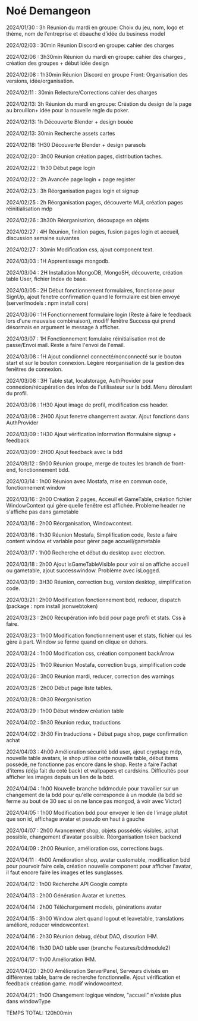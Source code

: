 # Noé Demangeon

2024/01/30 : 3h			Réunion du mardi en groupe: Choix du jeu, nom, logo et thème, nom de l’entreprise et ébauche d’idée du business model

2024/02/03 : 30min		Réunion Discord en groupe:  cahier des charges 

2024/02/06 :  3h30min		Réunion du mardi en groupe:  cahier des charges , création des groupes + début idée design 

2024/02/08 :  1h30min		Réunion Discord en groupe Front: Organisation des versions, idée/organisation.

2024/02/11 : 30min		Relecture/Corrections cahier des charges

2024/02/13: 3h		  Réunion du mardi en groupe: Création du design de la page au brouillon+ idée pour la nouvelle regle du poker.

2024/02/13: 1h		  Découverte Blender + design bouée

2024/02/13: 30min		  Recherche assets cartes

2024/02/18: 1H30        Découverte Blender + design parasols

2024/02/20 : 3h00          Réunion création pages, distribution taches.

2024/02/22 : 1h30          Début page login

2024/02/22 : 2h         Avancée page login + page register

2024/02/23 : 3h         Réorganisation pages login et signup

2024/02/25 : 2h         Réorganisation pages, découverte MUI, création pages réinitialisation mdp

2024/02/26 : 3h30h         Réorganisation, découpage en objets

2024/02/27 : 4H             Réunion, finition pages, fusion pages login et accueil, discussion semaine suivantes

2024/02/27 : 30min          Modification css, ajout component text.

2024/03/03 : 1H             Apprentissage mongodb.

2024/03/04 : 2H             Installation MongoDB, MongoSH, découverte, création table User, fichier Index de base.

2024/03/05 : 2H             Début fonctionnement formulaires, fonctionne pour SignUp, ajout fenetre confirmation quand le formulaire est bien envoyé (server/models : npm install cors)

2024/03/06 : 1H             Fonctionnement formulaire login (Reste à faire le feedback lors d'une mauvaise combinaison), modiff fenêtre Success qui prend désormais en argument le message à afficher.

2024/03/07 : 1H             Fonctionnement fomulaire réinitialisation mot de passe/Envoi mail. Reste a faire l'envoi de l'email.

2024/03/08 : 1H             Ajout condionnel connecté/nonconnecté sur le bouton start et sur le bouton connexion. Légère réorganisation de la gestion des fenêtres de connexion.

2024/03/08 : 3H             Table stat, localstorage, AuthProvider pour connexion/récupération des infos de l'utilisateur sur la bdd. Menu déroulant du profil.

2024/03/08 : 1H30           Ajout image de profil, modification css header.

2024/03/08 : 2H00           Ajout fenetre changement avatar. Ajout fonctions dans AuthProvider

2024/03/09 : 1H30           Ajout vérification information fformulaire signup + feedback

2024/03/09 : 2H00           Ajout feedback avec la bdd

2024/09/12 : 5h00           Réunion groupe, merge de toutes les branch de front-end, fonctionnement bdd.

2024/03/14 : 1h00           Réunion avec Mostafa, mise en commun code, fonctionnement window

2024/03/16 : 2h00           Création 2 pages, Acceuil et GameTable, création fichier WindowContext qui gère quelle fenêtre est affichée. Probleme header ne s'affiche pas dans gametable

2024/03/16 : 2h00           Réorganisation, Windowcontext.

2024/03/16 : 1h30           Réunion Mostafa, Simplification code, Reste a faire content window et variable pour gérer page accueil/gametable

2024/03/17 : 1h00           Recherche et début du desktop avec electron.

2024/03/18 : 2h00           Ajout isGameTableVisible pour voir si on affiche accueil ou gametable, ajout successwindow. Problème avec isLogged.

2024/03/19 : 3H30           Réunion, correction bug, version desktop, simplification code.

2024/03/21 : 2h00           Modification fonctionnement bdd, reducer, dispatch (package : npm install jsonwebtoken)

2024/03/23 : 2h00           Récupération info bdd pour page profil et stats. Css à faire.

2024/03/23 : 1h00           Modification fonctionnement user et stats, fichier qui les gère à part. Window se ferme quand on clique en dehors.

2024/03/24 : 1h00           Modification css, création component backArrow

2024/03/25 : 1h00           Réunion Mostafa, correction bugs, simplification code

2024/03/26 : 3h00           Réunion mardi, reducer, correction des warnings

2024/03/28 : 2h00           Début page liste tables.

2024/03/28 : 0h30           Réorganisation

2024/03/29 : 1h00           Début window création table

2024/04/02 : 5h30           Réunion redux, traductions

2024/04/02 : 3h30           Fin traductions + Début page shop, page confirmation achat

2024/04/03 : 4h00           Amélioration sécurité bdd user, ajout cryptage mdp, nouvelle table avatars, le shop utilise cette nouvelle table, début items possédé, ne fonctionne pas encore dans le shop. Reste a faire l'achat d'items (déja fait du coté back) et wallpapers et cardskins. Difficultés pour afficher les images depuis un lien de la bdd.

2024/04/04 : 1h00           Nouvelle branche bddmodule pour travailler sur un changement de la bdd pour qu'elle corresponde à un module (la bdd se ferme au bout de 30 sec si on ne lance pas mongod, à voir avec Victor)

2024/04/05 : 1h00           Modification bdd pour envoyer le lien de l'image plutot que son id, affichage avatar et pseudo en haut à gauche

2024/04/07 : 2h00           Avancement shop, objets possédés visibles, achat possible, changement d'avatar possible. Réorganisation token backend

2024/04/09 : 2h00           Réunion, amélioration css, corrections bugs.

2024/04/11 : 4h00           Amélioration shop, avatar customable, modification bdd pour pourvoir faire cela, création nouvelle component pour afficher l'avatar, il faut encore faire les images et les sunglasses.

2024/04/12 : 1h00           Recherche API Google compte

2024/04/13 : 2h00           Génération Avatar et lunettes.

2024/04/14 : 2h00           Téléchargement models, générations avatar

2024/04/15 : 3h00           Window alert quand logout et leavetable, translations amélioré, reducer windowcontext.

2024/04/16 : 2h30           Réunion debug, début DAO, discution IHM.

2024/04/16 : 1h30           DAO table user (branche Features/bddmodule2)

2024/04/17 : 1h00           Amélioration IHM.

2024/04/20 : 2h00           Amélioration ServerPanel, Serveurs divisés en différentes table, barre de recherche fonctionnelle. Ajout vérification et feedback création game. modif windowcontext.

2024/04/21 : 1h00           Changement logique window, "accueil" n'existe plus dans windowType

TEMPS TOTAL: 120h00min